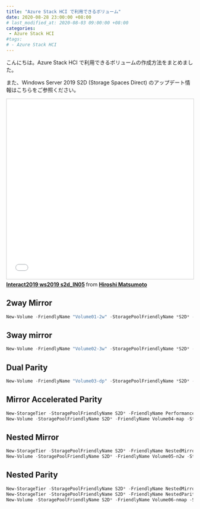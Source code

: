 ```yaml
---
title: "Azure Stack HCI で利用できるボリューム"
date: 2020-08-28 23:00:00 +08:00
# last_modified_at: 2020-08-03 09:00:00 +08:00
categories: 
 - Azure Stack HCI
#tags: 
# - Azure Stack HCI
---
```


こんにちは。Azure Stack HCI で利用できるボリュームの作成方法をまとめました。

また、Windows Server 2019 S2D (Storage Spaces Direct) のアップデート情報はこちらをご参照ください。
<iframe src="//www.slideshare.net/slideshow/embed_code/key/qAkyvdzsrk1KB" width="595" height="485" frameborder="0" marginwidth="0" marginheight="0" scrolling="no" style="border:1px solid #CCC; border-width:1px; margin-bottom:5px; max-width: 100%;" allowfullscreen> </iframe> <div style="margin-bottom:5px"> <strong> <a href="//www.slideshare.net/HiroshiMatsumoto1/interact2019-ws2019-s2din05" title="Interact2019 ws2019 s2d_IN05" target="_blank">Interact2019 ws2019 s2d_IN05</a> </strong> from <strong><a href="//www.slideshare.net/HiroshiMatsumoto1" target="_blank">Hiroshi Matsumoto</a></strong> </div>

## 2way Mirror 
```powershell
New-Volume -FriendlyName "Volume01-2w" -StoragePoolFriendlyName *S2D* -Size 100GB -ResiliencySettingName Mirror -PhysicalDiskRedundancy 1 -Verbose
```

## 3way mirror
```powershell
New-Volume -FriendlyName "Volume02-3w" -StoragePoolFriendlyName *S2D* -Size 100GB -ResiliencySettingName Mirror -Verbose
```

## Dual Parity
```powershell
New-Volume -FriendlyName "Volume03-dp" -StoragePoolFriendlyName *S2D* -Size 100GB -ResiliencySettingName Parity -Verbose
```

## Mirror Accelerated Parity
```powershell
New-StorageTier -StoragePoolFriendlyName S2D* -FriendlyName Performance -ResiliencySettingName Mirror -NumberOfDataCopies 2 -MediaType HDD
New-Volume -StoragePoolFriendlyName S2D* -FriendlyName Volume04-map -StorageTierFriendlyNames Performance,Capacity -StorageTierSizes 20GB,80GB
```

## Nested Mirror
```powershell
New-StorageTier -StoragePoolFriendlyName S2D* -FriendlyName NestedMirror -ResiliencySettingName Mirror -NumberOfDataCopies 4 -MediaType HDD
New-Volume -StoragePoolFriendlyName S2D* -FriendlyName Volume05-n2w -StorageTierFriendlyNames NestedMirror -StorageTierSizes 100GB -Verbose
```

## Nested Parity
```powershell
New-StorageTier -StoragePoolFriendlyName S2D* -FriendlyName NestedMirror -ResiliencySettingName Mirror -NumberOfDataCopies 4 -MediaType HDD
New-StorageTier -StoragePoolFriendlyName S2D* -FriendlyName NestedParity -ResiliencySettingName Parity -NumberOfDataCopies 2 -PhysicalDiskRedundancy 1 -NumberOfGroups 1 -FaultDomainAwareness StorageScaleUnit -ColumnIsolation PhysicalDisk -MediaType HDD
New-Volume -StoragePoolFriendlyName S2D* -FriendlyName Volume06-nmap -StorageTierFriendlyNames NestedMirror,NestedParity -StorageTierSizes 20GB,80GB
```